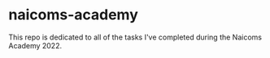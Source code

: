 # naicoms-academy

This repo is dedicated to all of the tasks I've completed during the Naicoms Academy 2022.
